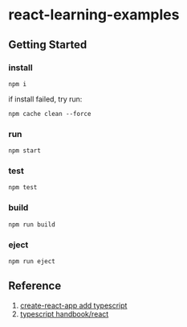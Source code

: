 # react-learning-examples

## Getting Started

### install
```
npm i
```
if install failed, try run:
```
npm cache clean --force
```

### run
```
npm start
```

### test
```
npm test
```

### build
```
npm run build
```

### eject
```
npm run eject
```

## Reference
1. [create-react-app add typescript](https://create-react-app.dev/docs/adding-typescript)
2. [typescript handbook/react](https://www.typescriptlang.org/docs/handbook/react.html)

